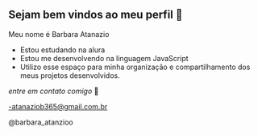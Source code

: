 ## Sejam bem vindos ao meu perfil 🦋

Meu nome é Barbara Atanazio 

- Estou estudando na alura 
- Estou me desenvolvendo na linguagem JavaScript
- Utilizo esse espaço para minha organização e compartilhamento dos meus projetos desenvolvidos.

_entre em contato comigo_ 📧

-atanaziob365@gmail.com.br

 @barbara_atanzioo


